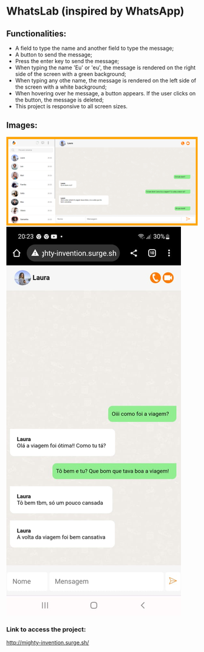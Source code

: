 # WhatsLab (inspired by WhatsApp)

## Functionalities:
* A field to type the name and another field to type the message;
* A button to send the message;
* Press the enter key to send the message;
* When typing the name 'Eu' or 'eu', the message is rendered on the right side of the screen with a green background;
* When typing any othe name, the message is rendered on the left side of the screen with a white background;
* When hovering over he message, a button appears. If the user clicks on the button, the message is deleted;
* This project is responsive to all screen sizes.

## Images:
![Print1](./src/img/print.png)
![Print2](./src/img/print2.jpeg)

### Link to access the project:
http://mighty-invention.surge.sh/

